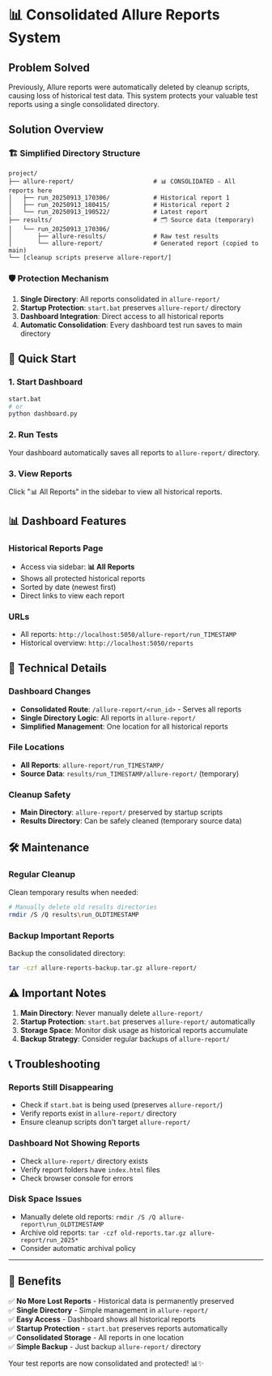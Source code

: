 # 📊 Consolidated Allure Reports System

## Problem Solved
Previously, Allure reports were automatically deleted by cleanup scripts, causing loss of historical test data. This system protects your valuable test reports using a single consolidated directory.

## Solution Overview

### 🏗️ Simplified Directory Structure
```
project/
├── allure-report/                      # 📊 CONSOLIDATED - All reports here
│   ├── run_20250913_170306/            # Historical report 1
│   ├── run_20250913_180415/            # Historical report 2
│   └── run_20250913_190522/            # Latest report
├── results/                            # 🗂️ Source data (temporary)
│   └── run_20250913_170306/
│       ├── allure-results/             # Raw test results
│       └── allure-report/              # Generated report (copied to main)
└── [cleanup scripts preserve allure-report/]
```

### 🛡️ Protection Mechanism
1. **Single Directory**: All reports consolidated in `allure-report/`
2. **Startup Protection**: `start.bat` preserves `allure-report/` directory
3. **Dashboard Integration**: Direct access to all historical reports
4. **Automatic Consolidation**: Every dashboard test run saves to main directory

## 🚀 Quick Start

### 1. Start Dashboard
```bash
start.bat
# or
python dashboard.py
```

### 2. Run Tests 
Your dashboard automatically saves all reports to `allure-report/` directory.

### 3. View Reports
Click "📊 All Reports" in the sidebar to view all historical reports.

## 📊 Dashboard Features

### Historical Reports Page
- Access via sidebar: **📊 All Reports**
- Shows all protected historical reports
- Sorted by date (newest first)
- Direct links to view each report

### URLs
- All reports: `http://localhost:5050/allure-report/run_TIMESTAMP`
- Historical overview: `http://localhost:5050/reports`

## 🔧 Technical Details

### Dashboard Changes
- **Consolidated Route**: `/allure-report/<run_id>` - Serves all reports
- **Single Directory Logic**: All reports in `allure-report/`
- **Simplified Management**: One location for all historical reports

### File Locations
- **All Reports**: `allure-report/run_TIMESTAMP/`
- **Source Data**: `results/run_TIMESTAMP/allure-report/` (temporary)

### Cleanup Safety
- **Main Directory**: `allure-report/` preserved by startup scripts
- **Results Directory**: Can be safely cleaned (temporary source data)

## 🛠️ Maintenance

### Regular Cleanup
Clean temporary results when needed:
```bash
# Manually delete old results directories
rmdir /S /Q results\run_OLDTIMESTAMP
```

### Backup Important Reports
Backup the consolidated directory:
```bash
tar -czf allure-reports-backup.tar.gz allure-report/
```

## ⚠️ Important Notes

1. **Main Directory**: Never manually delete `allure-report/`
2. **Startup Protection**: `start.bat` preserves `allure-report/` automatically
3. **Storage Space**: Monitor disk usage as historical reports accumulate
4. **Backup Strategy**: Consider regular backups of `allure-report/`

## 📞 Troubleshooting

### Reports Still Disappearing
- Check if `start.bat` is being used (preserves `allure-report/`)
- Verify reports exist in `allure-report/` directory
- Ensure cleanup scripts don't target `allure-report/`

### Dashboard Not Showing Reports
- Check `allure-report/` directory exists
- Verify report folders have `index.html` files
- Check browser console for errors

### Disk Space Issues
- Manually delete old reports: `rmdir /S /Q allure-report\run_OLDTIMESTAMP`
- Archive old reports: `tar -czf old-reports.tar.gz allure-report/run_2025*`
- Consider automatic archival policy

---

## 🎉 Benefits

✅ **No More Lost Reports** - Historical data is permanently preserved  
✅ **Single Directory** - Simple management in `allure-report/`  
✅ **Easy Access** - Dashboard shows all historical reports  
✅ **Startup Protection** - `start.bat` preserves reports automatically  
✅ **Consolidated Storage** - All reports in one location  
✅ **Simple Backup** - Just backup `allure-report/` directory  

Your test reports are now consolidated and protected! 📊✨
